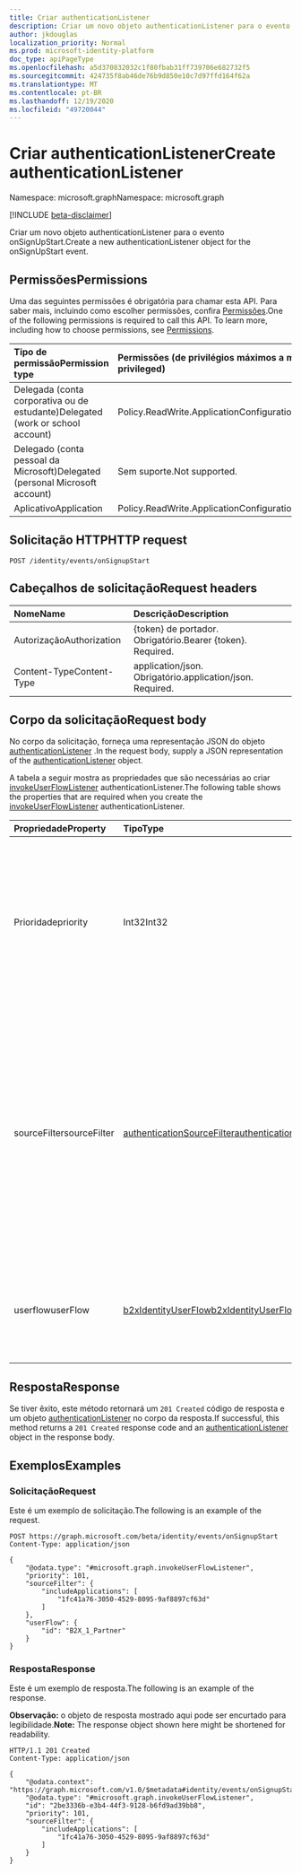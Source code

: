 ```yaml
---
title: Criar authenticationListener
description: Criar um novo objeto authenticationListener para o evento onSignUpStart.
author: jkdouglas
localization_priority: Normal
ms.prod: microsoft-identity-platform
doc_type: apiPageType
ms.openlocfilehash: a5d370832032c1f80fbab31ff739706e682732f5
ms.sourcegitcommit: 424735f8ab46de76b9d850e10c7d97ffd164f62a
ms.translationtype: MT
ms.contentlocale: pt-BR
ms.lasthandoff: 12/19/2020
ms.locfileid: "49720044"
---
```

# <a name="create-authenticationlistener"></a><span data-ttu-id="a74eb-103">Criar authenticationListener</span><span class="sxs-lookup"><span data-stu-id="a74eb-103">Create authenticationListener</span></span>

<span data-ttu-id="a74eb-104">Namespace: microsoft.graph</span><span class="sxs-lookup"><span data-stu-id="a74eb-104">Namespace: microsoft.graph</span></span>

[!INCLUDE [beta-disclaimer](../../includes/beta-disclaimer.md)]

<span data-ttu-id="a74eb-105">Criar um novo objeto authenticationListener para o evento onSignUpStart.</span><span class="sxs-lookup"><span data-stu-id="a74eb-105">Create a new authenticationListener object for the onSignUpStart event.</span></span>

## <a name="permissions"></a><span data-ttu-id="a74eb-106">Permissões</span><span class="sxs-lookup"><span data-stu-id="a74eb-106">Permissions</span></span>

<span data-ttu-id="a74eb-p101">Uma das seguintes permissões é obrigatória para chamar esta API. Para saber mais, incluindo como escolher permissões, confira [Permissões](/graph/permissions-reference).</span><span class="sxs-lookup"><span data-stu-id="a74eb-p101">One of the following permissions is required to call this API. To learn more, including how to choose permissions, see [Permissions](/graph/permissions-reference).</span></span>

|<span data-ttu-id="a74eb-109">Tipo de permissão</span><span class="sxs-lookup"><span data-stu-id="a74eb-109">Permission type</span></span>|<span data-ttu-id="a74eb-110">Permissões (de privilégios máximos a mínimos)</span><span class="sxs-lookup"><span data-stu-id="a74eb-110">Permissions (from most to least privileged)</span></span>|
|:---|:---|
|<span data-ttu-id="a74eb-111">Delegada (conta corporativa ou de estudante)</span><span class="sxs-lookup"><span data-stu-id="a74eb-111">Delegated (work or school account)</span></span>|<span data-ttu-id="a74eb-112">Policy.ReadWrite.ApplicationConfiguration</span><span class="sxs-lookup"><span data-stu-id="a74eb-112">Policy.ReadWrite.ApplicationConfiguration</span></span>|
|<span data-ttu-id="a74eb-113">Delegado (conta pessoal da Microsoft)</span><span class="sxs-lookup"><span data-stu-id="a74eb-113">Delegated (personal Microsoft account)</span></span>|<span data-ttu-id="a74eb-114">Sem suporte.</span><span class="sxs-lookup"><span data-stu-id="a74eb-114">Not supported.</span></span>|
|<span data-ttu-id="a74eb-115">Aplicativo</span><span class="sxs-lookup"><span data-stu-id="a74eb-115">Application</span></span>|<span data-ttu-id="a74eb-116">Policy.ReadWrite.ApplicationConfiguration</span><span class="sxs-lookup"><span data-stu-id="a74eb-116">Policy.ReadWrite.ApplicationConfiguration</span></span>|

## <a name="http-request"></a><span data-ttu-id="a74eb-117">Solicitação HTTP</span><span class="sxs-lookup"><span data-stu-id="a74eb-117">HTTP request</span></span>

<!-- {
  "blockType": "ignored"
}
-->

``` http
POST /identity/events/onSignupStart
```

## <a name="request-headers"></a><span data-ttu-id="a74eb-118">Cabeçalhos de solicitação</span><span class="sxs-lookup"><span data-stu-id="a74eb-118">Request headers</span></span>

|<span data-ttu-id="a74eb-119">Nome</span><span class="sxs-lookup"><span data-stu-id="a74eb-119">Name</span></span>|<span data-ttu-id="a74eb-120">Descrição</span><span class="sxs-lookup"><span data-stu-id="a74eb-120">Description</span></span>|
|:---|:---|
|<span data-ttu-id="a74eb-121">Autorização</span><span class="sxs-lookup"><span data-stu-id="a74eb-121">Authorization</span></span>|<span data-ttu-id="a74eb-p102">{token} de portador. Obrigatório.</span><span class="sxs-lookup"><span data-stu-id="a74eb-p102">Bearer {token}. Required.</span></span>|
|<span data-ttu-id="a74eb-124">Content-Type</span><span class="sxs-lookup"><span data-stu-id="a74eb-124">Content-Type</span></span>|<span data-ttu-id="a74eb-p103">application/json. Obrigatório.</span><span class="sxs-lookup"><span data-stu-id="a74eb-p103">application/json. Required.</span></span>|

## <a name="request-body"></a><span data-ttu-id="a74eb-127">Corpo da solicitação</span><span class="sxs-lookup"><span data-stu-id="a74eb-127">Request body</span></span>

<span data-ttu-id="a74eb-128">No corpo da solicitação, forneça uma representação JSON do objeto [authenticationListener](../resources/authenticationlistener.md) .</span><span class="sxs-lookup"><span data-stu-id="a74eb-128">In the request body, supply a JSON representation of the [authenticationListener](../resources/authenticationlistener.md) object.</span></span>

<span data-ttu-id="a74eb-129">A tabela a seguir mostra as propriedades que são necessárias ao criar [invokeUserFlowListener](../resources/invokeuserflowlistener.md) authenticationListener.</span><span class="sxs-lookup"><span data-stu-id="a74eb-129">The following table shows the properties that are required when you create the [invokeUserFlowListener](../resources/invokeuserflowlistener.md) authenticationListener.</span></span>

|<span data-ttu-id="a74eb-130">Propriedade</span><span class="sxs-lookup"><span data-stu-id="a74eb-130">Property</span></span>|<span data-ttu-id="a74eb-131">Tipo</span><span class="sxs-lookup"><span data-stu-id="a74eb-131">Type</span></span>|<span data-ttu-id="a74eb-132">Descrição</span><span class="sxs-lookup"><span data-stu-id="a74eb-132">Description</span></span>|
|:---|:---|:---|
|<span data-ttu-id="a74eb-133">Prioridade</span><span class="sxs-lookup"><span data-stu-id="a74eb-133">priority</span></span>|<span data-ttu-id="a74eb-134">Int32</span><span class="sxs-lookup"><span data-stu-id="a74eb-134">Int32</span></span>|<span data-ttu-id="a74eb-135">A prioridade do ouvinte.</span><span class="sxs-lookup"><span data-stu-id="a74eb-135">The priority of the listener.</span></span> <span data-ttu-id="a74eb-136">Determina a ordem de avaliação quando um evento tem vários ouvintes.</span><span class="sxs-lookup"><span data-stu-id="a74eb-136">Determines the order of evaluation when an event has multiple listeners.</span></span> <span data-ttu-id="a74eb-137">A prioridade é avaliada de baixo para alto.</span><span class="sxs-lookup"><span data-stu-id="a74eb-137">The priority is evaluated from low to high.</span></span>|
|<span data-ttu-id="a74eb-138">sourceFilter</span><span class="sxs-lookup"><span data-stu-id="a74eb-138">sourceFilter</span></span>|[<span data-ttu-id="a74eb-139">authenticationSourceFilter</span><span class="sxs-lookup"><span data-stu-id="a74eb-139">authenticationSourceFilter</span></span>](../resources/authenticationsourcefilter.md)|<span data-ttu-id="a74eb-140">Filtro com base na origem da autenticação que é usada para determinar se o ouvinte é avaliado.</span><span class="sxs-lookup"><span data-stu-id="a74eb-140">Filter based on the source of the authentication that is used to determine whether the listener is evaluated.</span></span> <span data-ttu-id="a74eb-141">No momento, isso está limitado a avaliações com base no aplicativo para o qual o usuário está se Autenticando.</span><span class="sxs-lookup"><span data-stu-id="a74eb-141">This is currently limited to evaluations based on application the user is authenticating to.</span></span>|
|<span data-ttu-id="a74eb-142">userflow</span><span class="sxs-lookup"><span data-stu-id="a74eb-142">userFlow</span></span>|[<span data-ttu-id="a74eb-143">b2xIdentityUserFlow</span><span class="sxs-lookup"><span data-stu-id="a74eb-143">b2xIdentityUserFlow</span></span>](../resources/b2xidentityuserflow.md)|<span data-ttu-id="a74eb-144">O objeto [b2xIdentityUserFlow](../resources/b2xidentityuserflow.md) que será invocado quando essa ação for avaliada.</span><span class="sxs-lookup"><span data-stu-id="a74eb-144">The [b2xIdentityUserFlow](../resources/b2xidentityuserflow.md) object that will be invoked when this action is evaluated.</span></span>|

## <a name="response"></a><span data-ttu-id="a74eb-145">Resposta</span><span class="sxs-lookup"><span data-stu-id="a74eb-145">Response</span></span>

<span data-ttu-id="a74eb-146">Se tiver êxito, este método retornará um `201 Created` código de resposta e um objeto [authenticationListener](../resources/authenticationlistener.md) no corpo da resposta.</span><span class="sxs-lookup"><span data-stu-id="a74eb-146">If successful, this method returns a `201 Created` response code and an [authenticationListener](../resources/authenticationlistener.md) object in the response body.</span></span>

## <a name="examples"></a><span data-ttu-id="a74eb-147">Exemplos</span><span class="sxs-lookup"><span data-stu-id="a74eb-147">Examples</span></span>

### <a name="request"></a><span data-ttu-id="a74eb-148">Solicitação</span><span class="sxs-lookup"><span data-stu-id="a74eb-148">Request</span></span>

<span data-ttu-id="a74eb-149">Este é um exemplo de solicitação.</span><span class="sxs-lookup"><span data-stu-id="a74eb-149">The following is an example of the request.</span></span>

<!-- {
  "blockType": "request",
  "name": "create_authenticationlistener_from_"
}
-->

``` http
POST https://graph.microsoft.com/beta/identity/events/onSignupStart
Content-Type: application/json

{
    "@odata.type": "#microsoft.graph.invokeUserFlowListener",
    "priority": 101,
    "sourceFilter": {
        "includeApplications": [
            "1fc41a76-3050-4529-8095-9af8897cf63d"
        ]
    },
    "userFlow": {
        "id": "B2X_1_Partner"
    }
}
```

### <a name="response"></a><span data-ttu-id="a74eb-150">Resposta</span><span class="sxs-lookup"><span data-stu-id="a74eb-150">Response</span></span>

<span data-ttu-id="a74eb-151">Este é um exemplo de resposta.</span><span class="sxs-lookup"><span data-stu-id="a74eb-151">The following is an example of the response.</span></span>

<span data-ttu-id="a74eb-152">**Observação:** o objeto de resposta mostrado aqui pode ser encurtado para legibilidade.</span><span class="sxs-lookup"><span data-stu-id="a74eb-152">**Note:** The response object shown here might be shortened for readability.</span></span>
<!-- {
  "blockType": "response",
  "truncated": true,
  "@odata.type": "microsoft.graph.authenticationListener"
}
-->

``` http
HTTP/1.1 201 Created
Content-Type: application/json

{
    "@odata.context": "https://graph.microsoft.com/v1.0/$metadata#identity/events/onSignupStart/Microsoft.Graph.InvokeUserFlowListener/$entity",
    "@odata.type": "#microsoft.graph.invokeUserFlowListener",
    "id": "2be3336b-e3b4-44f3-9128-b6fd9ad39bb8",
    "priority": 101,
    "sourceFilter": {
        "includeApplications": [
            "1fc41a76-3050-4529-8095-9af8897cf63d"
        ]
    }
}
```
